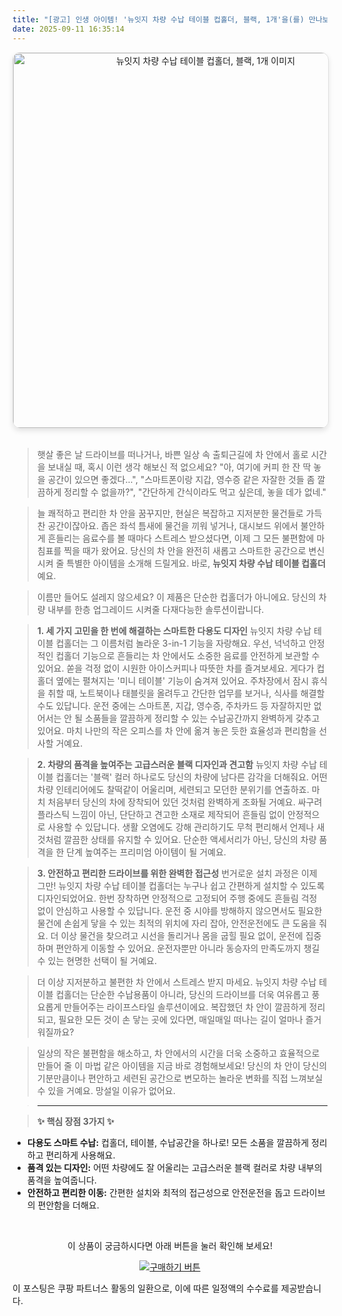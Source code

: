 ```yaml
---
title: "[광고] 인생 아이템! '뉴잇지 차량 수납 테이블 컵홀더, 블랙, 1개'을(를) 만나보세요."
date: 2025-09-11 16:35:14
---
```


<div align="center">
    <a href="https://link.coupang.com/re/AFFSDP?lptag=AF8916626&pageKey=8767785943&itemId=25500268523&vendorItemId=92568771323&traceid=V0-153-d3fb20c0f698f990&clickBeacon=3fec33b0-8f2d-11f0-982a-96cc34368d39%7E3&requestid=20250912013455616045256764&token=31850C%7CMIXED" target="_blank">
        <img src="https://ads-partners.coupang.com/image1/dYBHQdUBUzelhbv-dfdhTxNHamJcjG_UGRiXm0m7tN8f18Uiq233ttFa6Br_Inn_i-R0igV2rSg7nXBDiCXVSLZtVOK11k4wseQq21aIXFPuaoTxiIF9MzlXLANtowxFcnW9qDi-eDM9s0kmA-4cnhiD0a0dhMLf8c1ehkF1ENJidKQlLSSVosdBEE_j8Hd_nIqWAJlD6f1Cneh8zxZEeHowjINPTzfKsZwBlZTKXMElkcRPsdl4hFgNcrhPK0VjjFz8zMY1dfk47hieynVKPyLRCZL4Y1UNfL7xgkx2OIb5z6XX0Fb_8NM=" alt="뉴잇지 차량 수납 테이블 컵홀더, 블랙, 1개 이미지" width="600" style="max-width: 100%; height: auto; border-radius: 12px; border: 1px solid #e0e0e0; box-shadow: 0 4px 8px rgba(0,0,0,0.1);">
    </a>
</div>
<br>

> 햇살 좋은 날 드라이브를 떠나거나, 바쁜 일상 속 출퇴근길에 차 안에서 홀로 시간을 보내실 때, 혹시 이런 생각 해보신 적 없으세요? "아, 여기에 커피 한 잔 딱 놓을 공간이 있으면 좋겠다...", "스마트폰이랑 지갑, 영수증 같은 자잘한 것들 좀 깔끔하게 정리할 수 없을까?", "간단하게 간식이라도 먹고 싶은데, 놓을 데가 없네."

> 늘 쾌적하고 편리한 차 안을 꿈꾸지만, 현실은 복잡하고 지저분한 물건들로 가득 찬 공간이잖아요. 좁은 좌석 틈새에 물건을 끼워 넣거나, 대시보드 위에서 불안하게 흔들리는 음료수를 볼 때마다 스트레스 받으셨다면, 이제 그 모든 불편함에 마침표를 찍을 때가 왔어요. 당신의 차 안을 완전히 새롭고 스마트한 공간으로 변신시켜 줄 특별한 아이템을 소개해 드릴게요. 바로, **뉴잇지 차량 수납 테이블 컵홀더**예요.

> 이름만 들어도 설레지 않으세요? 이 제품은 단순한 컵홀더가 아니에요. 당신의 차량 내부를 한층 업그레이드 시켜줄 다재다능한 솔루션이랍니다.

> **1. 세 가지 고민을 한 번에 해결하는 스마트한 다용도 디자인**
뉴잇지 차량 수납 테이블 컵홀더는 그 이름처럼 놀라운 3-in-1 기능을 자랑해요. 우선, 넉넉하고 안정적인 컵홀더 기능으로 흔들리는 차 안에서도 소중한 음료를 안전하게 보관할 수 있어요. 쏟을 걱정 없이 시원한 아이스커피나 따뜻한 차를 즐겨보세요. 게다가 컵홀더 옆에는 펼쳐지는 '미니 테이블' 기능이 숨겨져 있어요. 주차장에서 잠시 휴식을 취할 때, 노트북이나 태블릿을 올려두고 간단한 업무를 보거나, 식사를 해결할 수도 있답니다. 운전 중에는 스마트폰, 지갑, 영수증, 주차카드 등 자잘하지만 없어서는 안 될 소품들을 깔끔하게 정리할 수 있는 수납공간까지 완벽하게 갖추고 있어요. 마치 나만의 작은 오피스를 차 안에 옮겨 놓은 듯한 효율성과 편리함을 선사할 거예요.

> **2. 차량의 품격을 높여주는 고급스러운 블랙 디자인과 견고함**
뉴잇지 차량 수납 테이블 컵홀더는 '블랙' 컬러 하나로도 당신의 차량에 남다른 감각을 더해줘요. 어떤 차량 인테리어에도 찰떡같이 어울리며, 세련되고 모던한 분위기를 연출하죠. 마치 처음부터 당신의 차에 장착되어 있던 것처럼 완벽하게 조화될 거예요. 싸구려 플라스틱 느낌이 아닌, 단단하고 견고한 소재로 제작되어 흔들림 없이 안정적으로 사용할 수 있답니다. 생활 오염에도 강해 관리하기도 무척 편리해서 언제나 새것처럼 깔끔한 상태를 유지할 수 있어요. 단순한 액세서리가 아닌, 당신의 차량 품격을 한 단계 높여주는 프리미엄 아이템이 될 거예요.

> **3. 안전하고 편리한 드라이브를 위한 완벽한 접근성**
번거로운 설치 과정은 이제 그만! 뉴잇지 차량 수납 테이블 컵홀더는 누구나 쉽고 간편하게 설치할 수 있도록 디자인되었어요. 한번 장착하면 안정적으로 고정되어 주행 중에도 흔들림 걱정 없이 안심하고 사용할 수 있답니다. 운전 중 시야를 방해하지 않으면서도 필요한 물건에 손쉽게 닿을 수 있는 최적의 위치에 자리 잡아, 안전운전에도 큰 도움을 줘요. 더 이상 물건을 찾으려고 시선을 돌리거나 몸을 굽힐 필요 없이, 운전에 집중하며 편안하게 이동할 수 있어요. 운전자뿐만 아니라 동승자의 만족도까지 챙길 수 있는 현명한 선택이 될 거예요.

> 더 이상 지저분하고 불편한 차 안에서 스트레스 받지 마세요. 뉴잇지 차량 수납 테이블 컵홀더는 단순한 수납용품이 아니라, 당신의 드라이브를 더욱 여유롭고 풍요롭게 만들어주는 라이프스타일 솔루션이에요. 복잡했던 차 안이 깔끔하게 정리되고, 필요한 모든 것이 손 닿는 곳에 있다면, 매일매일 떠나는 길이 얼마나 즐거워질까요?

> 일상의 작은 불편함을 해소하고, 차 안에서의 시간을 더욱 소중하고 효율적으로 만들어 줄 이 마법 같은 아이템을 지금 바로 경험해보세요! 당신의 차 안이 당신의 기분만큼이나 편안하고 세련된 공간으로 변모하는 놀라운 변화를 직접 느껴보실 수 있을 거예요. 망설일 이유가 없어요.

> ---

> **✨ 핵심 장점 3가지 ✨**
*   **다용도 스마트 수납:** 컵홀더, 테이블, 수납공간을 하나로! 모든 소품을 깔끔하게 정리하고 편리하게 사용해요.
*   **품격 있는 디자인:** 어떤 차량에도 잘 어울리는 고급스러운 블랙 컬러로 차량 내부의 품격을 높여줍니다.
*   **안전하고 편리한 이동:** 간편한 설치와 최적의 접근성으로 안전운전을 돕고 드라이브의 편안함을 더해요.



<br>

<div align="center">
  <p>이 상품이 궁금하시다면 아래 버튼을 눌러 확인해 보세요!</p>
  <a href="https://link.coupang.com/re/AFFSDP?lptag=AF8916626&pageKey=8767785943&itemId=25500268523&vendorItemId=92568771323&traceid=V0-153-d3fb20c0f698f990&clickBeacon=3fec33b0-8f2d-11f0-982a-96cc34368d39%7E3&requestid=20250912013455616045256764&token=31850C%7CMIXED" target="_blank">
    <img src="https://img.shields.io/badge/지금 바로 구매하기-FF5722?style=for-the-badge&logo=coupa&logoColor=white" alt="구매하기 버튼">
  </a>
</div>

이 포스팅은 쿠팡 파트너스 활동의 일환으로, 이에 따른 일정액의 수수료를 제공받습니다.
